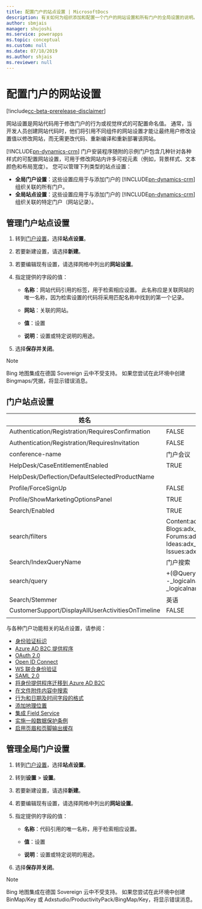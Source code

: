 ```yaml
---
title: 配置门户的站点设置 | MicrosoftDocs
description: 有关如何为组织添加和配置一个门户的网站设置和所有门户的全局设置的说明。
author: sbmjais
manager: shujoshi
ms.service: powerapps
ms.topic: conceptual
ms.custom: null
ms.date: 07/18/2019
ms.author: shjais
ms.reviewer: null
---
```


# <a name="configure-site-settings-for-portals"></a>配置门户的网站设置

[!include[cc-beta-prerelease-disclaimer](../../includes/cc-beta-prerelease-disclaimer.md)]

网站设置是网站代码用于修改门户的行为或视觉样式的可配置命名值。 通常，当开发人员创建网站代码时，他们将引用不同组件的网站设置才能让最终用户修改设置值以修改网站，而无需更改代码、重新编译和重新部署该网站。

[!INCLUDE[pn-dynamics-crm](../../includes/pn-dynamics-crm.md)] 门户安装程序随附的示例门户包含几种针对各种样式的可配置网站设置，可用于修改网站内许多可视元素（例如，背景样式、文本颜色和布局宽度）。
您可以管理下列类型的站点设置：

- **全局门户设置**：这些设置应用于与添加门户的 [!INCLUDE[pn-dynamics-crm](../../includes/pn-dynamics-crm.md)] 组织关联的所有门户。
- **全局站点设置**：这些设置应用于与添加门户的 [!INCLUDE[pn-dynamics-crm](../../includes/pn-dynamics-crm.md)] 组织关联的特定门户（网站记录）。


## <a name="manage-portal-site-settings"></a>管理门户站点设置

1. 转到[门户设置](manage-existing-portals.md#settings)，选择**站点设置**。

2. 若要新建设置，请选择**新建**。

3. 若要编辑现有设置，请选择网格中列出的**网站设置**。

4. 指定提供的字段的值： 

    - **名称**：网站代码引用的标签，用于检索相应设置。 此名称应是关联网站的唯一名称，因为检索设置的代码将采用匹配名称中找到的第一个记录。
    
    - **网站**：关联的网站。 
    
    - **值**：设置
    
    - **说明**：设置或特定说明的用途。

5. 选择**保存并关闭**。

> [!NOTE] 
> Bing 地图集成在德国 Sovereign 云中不受支持。 如果您尝试在此环境中创建 Bingmaps/凭据，将显示错误消息。

## <a name="portal-site-settings"></a>门户站点设置

|姓名|Value|说明|
|----|-----|-----------|
|Authentication/Registration/RequiresConfirmation|FALSE |布尔值 true 启用电子邮件确认并禁用开放式注册。 默认值：False |
|Authentication/Registration/RequiresInvitation|FALSE |布尔值 true 启用邀请代码功能并禁用开放式注册。 默认值：False |
|conference-name|门户会议|表示指定门户的会议的 adx_conference 记录的名称。|
|HelpDesk/CaseEntitlementEnabled|TRUE|指示是否启用帮助中心案例权利的布尔值。 默认值：false|
|HelpDesk/Deflection/DefaultSelectedProductName| |当存在多个 producttypecode 等于 100000001 的产品时，属于显示在帮助中心案例变体上下拉列表中的默认选定产品的产品记录的名称。|
|Profile/ForceSignUp|FALSE|布尔值设置为“True”时将强制用户在获得网站内容的访问权限前更新其配置文件信息。 默认值：False|
|Profile/ShowMarketingOptionsPanel|TRUE|指示是否显示列出字段以在配置文件上指定市场营销通信首选项的面板的布尔值。 默认值：False|
|Search/Enabled|TRUE|表示搜索是否启用的布尔值。|
|search/filters|Content:adx_webpage;Events:adx_event,adx_eventschedule;<br>Blogs:adx_blog,adx_blogpost,adx_blogpostcomment;<br>Forums:adx_communityforum,adx_communityforumthread,adx_communityforumpost;<br>Ideas:adx_ideaforum,adx_idea,adx_ideacomment;<br>Issues:adx_issueforum,adx_issue,adx_issuecomment;Help Desk:incident|搜索逻辑名称筛选器选项的集合。 在此处定义值会将下拉筛选器选项添加到站点范围的搜索。 此值应采用名称/值对的形式，名称和值以冒号分隔，对以分号分隔。<br>例如："Forums:adx_communityforum,adx_communityforumthread,adx_communityforumpost;Blogs:adx_blog,adx_blogpost,adx_blogpostcomment"。|
|Search/IndexQueryName|门户搜索|门户搜索查询使用的系统视图的名称。 默认值：门户搜索|
|search/query|+(@Query) _title:(@Query) _logicalname:adx_webpage~0.9^0.2<br> -_logicalname:adx_webfile~0.9 adx_partialurl:(@Query)<br> _logicalname:adx_blogpost~0.9^0.1 -_logicalname:adx_communityforumthread~0.9|覆盖对站点搜索的查询，以便应用更多权重和筛选器。 @Query 是用户输入的查询文本。 Lucene 查询语法参考：[http://lucene.apache.org/core/old_versioned_docs/versions/2_9_1/queryparsersyntax.html](http://lucene.apache.org/core/old_versioned_docs/versions/2_9_1/queryparsersyntax.html)| 
|Search/Stemmer|英语|门户搜索的词干分析算法使用的语言。 默认值：英语|
|CustomerSupport/DisplayAllUserActivitiesOnTimeline|FALSE| |
|||

与各种门户功能相关的站点设置，请参阅：

- [身份验证标识](https://docs.microsoft.com/en-us/dynamics365/customer-engagement/portals/set-authentication-identity)
- [Azure AD B2C 提供程序](https://docs.microsoft.com/en-us/dynamics365/customer-engagement/portals/azure-ad-b2c)
- [OAuth 2.0](https://docs.microsoft.com/en-us/dynamics365/customer-engagement/portals/configure-oauth2-settings)
- [Open ID Connect](https://docs.microsoft.com/en-us/dynamics365/customer-engagement/portals/configure-openid-settings)
- [WS 联合身份验证](https://docs.microsoft.com/en-us/dynamics365/customer-engagement/portals/configure-ws-federation-settings)
- [SAML 2.0](https://docs.microsoft.com/en-us/dynamics365/customer-engagement/portals/configure-saml2-settings)
- [将身份提供程序迁移到 Azure AD B2C](https://docs.microsoft.com/en-us/dynamics365/customer-engagement/portals/migrate-identity-providers)
- [在文件附件内容中搜索](https://docs.microsoft.com/en-us/dynamics365/customer-engagement/portals/search-file-attachment)
- [行为和日期及时间字段的格式](https://docs.microsoft.com/en-us/dynamics365/customer-engagement/portals/behavior-format-date-time-field)
- [添加地理位置](https://docs.microsoft.com/en-us/dynamics365/customer-engagement/portals/add-geolocation)
- [集成 Field Service](https://docs.microsoft.com/en-us/dynamics365/customer-engagement/portals/integrate-field-service)
- [实施一般数据保护条例](https://docs.microsoft.com/en-us/dynamics365/customer-engagement/portals/implement-gdpr)
- [启用页眉和页脚输出缓存](https://docs.microsoft.com/en-us/dynamics365/customer-engagement/portals/enable-header-footer-output-caching)

## <a name="manage-global-portal-settings"></a>管理全局门户设置

1. 转到[门户设置](manage-existing-portals.md#settings)，选择**站点设置**。

2. 转到**设置** &gt; **设置**。

3. 若要新建设置，请选择**新建**。

4. 若要编辑现有设置，请选择网格中列出的**网站设置**。

5. 指定提供的字段的值： 

    - **名称**：代码引用的唯一名称，用于检索相应设置。

    - **值**：设置

    - **说明**：设置或特定说明的用途。

6. 选择**保存并关闭**。

> [!NOTE] 
> Bing 地图集成在德国 Sovereign 云中不受支持。 如果您尝试在此环境中创建 BinMap/Key 或 Adxstudio/ProductivityPack/BingMap/Key，将显示错误消息。


